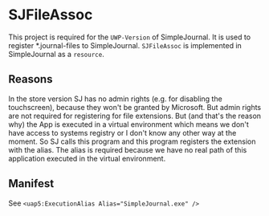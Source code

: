 ﻿# SJFileAssoc
This project is required for the `UWP-Version` of SimpleJournal.
It is used to register *.journal-files to SimpleJournal.
`SJFileAssoc` is implemented in SimpleJournal as a `resource`.

## Reasons
In the store version SJ has no admin rights (e.g. for disabling the touchscreen),
because they won't be granted by Microsoft. But admin rights are not required for registering
for file extensions. 
But (and that's the reason why) the App is executed in a virtual environment which means
we don't have access to systems registry or I don't know any other way at the moment.
So SJ calls this program and this program registers the extension with the alias.
The alias is required because we have no real path of this application executed in the virtual
environment.

## Manifest

See `<uap5:ExecutionAlias Alias="SimpleJournal.exe" />`